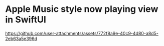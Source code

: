 # Apple Music style now playing view in SwiftUI

https://github.com/user-attachments/assets/772f8a9e-40c9-4d80-a8d5-2eb63a5e396d

